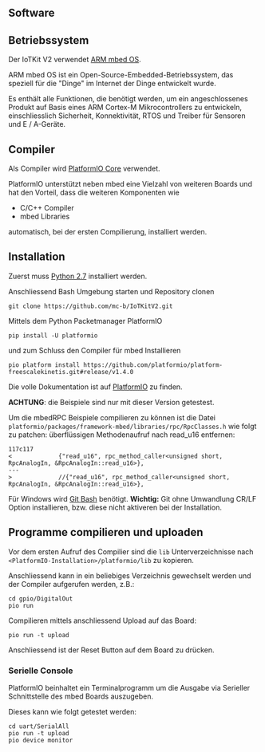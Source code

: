 Software
--------

## Betriebssystem

Der IoTKit V2 verwendet [ARM mbed OS](https://www.mbed.com/en/platform/mbed-os/).

ARM mbed OS ist ein Open-Source-Embedded-Betriebssystem, das speziell für die "Dinge" im Internet der Dinge entwickelt wurde.

Es enthält alle Funktionen, die benötigt werden, um ein angeschlossenes Produkt auf Basis eines ARM Cortex-M Mikrocontrollers zu entwickeln, einschliesslich Sicherheit, Konnektivität, RTOS und Treiber für Sensoren und E / A-Geräte.

## Compiler

Als Compiler wird [PlatformIO Core](http://platformio.org/get-started/cli) verwendet.

PlatformIO unterstützt neben mbed eine Vielzahl von weiteren Boards und hat den Vorteil, dass die weiteren Komponenten wie
* C/C++ Compiler
* mbed Libraries

automatisch, bei der ersten Compilierung, installiert werden.

## Installation

Zuerst muss [Python 2.7](https://www.python.org/downloads/) installiert werden.

Anschliessend Bash Umgebung starten und Repository clonen

    git clone https://github.com/mc-b/IoTKitV2.git

Mittels dem Python Packetmanager PlatformIO 

	pip install -U platformio
	
und zum Schluss den Compiler für mbed Installieren

	pio platform install https://github.com/platformio/platform-freescalekinetis.git#release/v1.4.0

Die volle Dokumentation ist auf [PlatformIO](http://docs.platformio.org/en/latest/installation.html) zu finden.

**ACHTUNG**: die Beispiele sind nur mit dieser Version getestest.

Um die mbedRPC Beispiele compilieren zu können ist die Datei `platformio/packages/framework-mbed/libraries/rpc/RpcClasses.h` wie folgt zu patchen: überflüssigen Methodenaufruf nach read_u16 entfernen:

	117c117
	<             {"read_u16", rpc_method_caller<unsigned short, RpcAnalogIn, &RpcAnalogIn::read_u16>},
	---
	>             //{"read_u16", rpc_method_caller<unsigned short, RpcAnalogIn, &RpcAnalogIn::read_u16>},	

Für Windows wird [Git Bash](https://git-scm.com/) benötigt. **Wichtig:** Git ohne Umwandlung CR/LF Option installieren, bzw. diese nicht aktiveren bei der Installation.

## Programme compilieren und uploaden

Vor dem ersten Aufruf des Compilier sind die `lib` Unterverzeichnisse nach `<PlatformIO-Installation>/platformio/lib` zu kopieren.

Anschliessend kann in ein beliebiges Verzeichnis gewechselt werden und der Compiler aufgerufen werden, z.B.:

	cd gpio/DigitalOut
	pio run
	
Compilieren mittels anschliessend Upload auf das Board:

	pio run -t upload
	
Anschliessend ist der Reset Button auf dem Board zu drücken.

### Serielle Console

PlatformIO beinhaltet ein Terminalprogramm um die Ausgabe via Serieller Schnittstelle des mbed Boards auszugeben. 

Dieses kann wie folgt getestet werden:

	cd uart/SerialAll
	pio run -t upload
	pio device monitor




